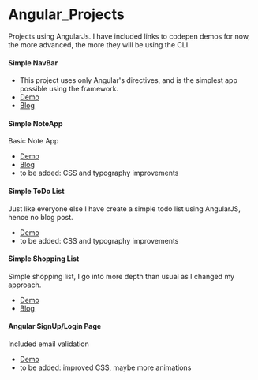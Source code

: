 # Angular_Projects
Projects using AngularJs. I have included links to codepen demos for now, the more advanced, the more they will be using the CLI.

#### Simple NavBar
- This project uses only Angular's directives, and is the simplest app possible using the framework.
- [Demo](https://codepen.io/malevolentninja/pen/zPNLKN)
- [Blog](https://urbanwudangwarrior.wordpress.com/2017/11/11/angularjs-fundamentals/)

#### Simple NoteApp
Basic Note App
- [Demo](https://codepen.io/malevolentninja/pen/eeRxVK)
- [Blog](https://urbanwudangwarrior.wordpress.com/2017/11/11/angularjs-fundamentals/)
- to be added: CSS and typography improvements

#### Simple ToDo List
Just like everyone else I have create a simple todo list using AngularJS, hence no blog post.

- [Demo](https://codepen.io/malevolentninja/pen/VrMBYo)
- to be added: CSS and typography improvements

#### Simple Shopping List
Simple shopping list, I go into more depth than usual as I changed my approach. 

- [Demo](https://codepen.io/malevolentninja/pen/ZamjzX)
- [Blog](urbanwudangwarrior.wordpress.com/2017/11/23/angular-js-shopping-list/)

#### Angular SignUp/Login Page
Included email validation

- [Demo](https://codepen.io/malevolentninja/pen/OOxwpW)
- to be added: improved CSS, maybe more animations
